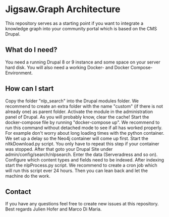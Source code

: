 # Jigsaw.Graph Architecture #

This repository serves as a starting point if you want to integrate a knowledge graph into your community portal which is based on
the CMS Drupal.

## What do I need? ##
You need a running Drupal 8 or 9 instance and some space on your server hard disk. You will also need a working Docker- and Docker Compose-Environment.

## How can I start ##
Copy the folder "nlp_search" into the Drupal modules folder. We recommend to create an extra folder with the name "custom" (if there is not already one) as parent folder.
Activate the module in the administration panel of Drupal. As you will probably know, clear the cache!
Start the docker-compose file by running "docker-compose up". We recommend to run this command without detached mode to see if all has worked properly. For example don't worry about long loading times with the python container. We set up a delay so the Neo4j container will come up first.
Start the nltkDownload.py script. You only have to repeat this step if your container was stopped. After that goto your Drupal Site under admin/config/search/nlpsearch.
Enter the data (Serveradress and so on). Configure which content types and fields need to be indexed. After indexing start the nlpProcess.py script. We recommend to create a cron job which will run this script ever 24 hours. Then you can lean back and let the machine do the work.

## Contact ##
If you have any questions feel free to create new issues at this repository. Best regards Julien Hofer and Marco Di Maria.



